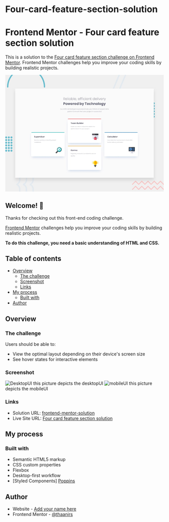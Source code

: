 # Four-card-feature-section-solution
# Frontend Mentor - Four card feature section solution

This is a solution to the [Four card feature section challenge on Frontend Mentor](https://www.frontendmentor.io/challenges/four-card-feature-section-weK1eFYK). Frontend Mentor challenges help you improve your coding skills by building realistic projects. 


![Design preview for the Four card feature section coding challenge](./design/desktop-preview.jpg)


## Welcome! 👋

Thanks for checking out this front-end coding challenge.

[Frontend Mentor](https://www.frontendmentor.io) challenges help you improve your coding skills by building realistic projects.

**To do this challenge, you need a basic understanding of HTML and CSS.**

## Table of contents

- [Overview](#overview)
  - [The challenge](#the-challenge)
  - [Screenshot](#screenshot)
  - [Links](#links)
- [My process](#my-process)
  - [Built with](#built-with)
- [Author](#author)




## Overview

### The challenge

Users should be able to:

- View the optimal layout depending on their device's screen size
- See hover states for interactive elements

### Screenshot

![DesktopUI](screenshots/desktopUI.png) this picture depicts the desktopUI
![mobileUI](screenshots/mobileUI.png) this picture depicts the mobileUI



### Links

- Solution URL: [frontend-mentor-solution](https://www.frontendmentor.io/solutions/semantic-html5-markup-css-custom-properties-flexbox-desktofirst-L-XmysUcQ)
- Live Site URL: [Four card feature section solution](https://thaanirs.github.io/Four-card-feature-section-solution/)

## My process

### Built with

- Semantic HTML5 markup
- CSS custom properties
- Flexbox
- Desktop-first workflow
- [Styled Components]  [Poppins](https://fonts.google.com/specimen/Poppins)



## Author

- Website - [Add your name here](https://www.your-site.com)
- Frontend Mentor - [@thaanirs](https://www.frontendmentor.io/profile/thaanirs)


